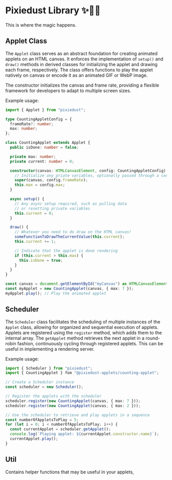 # Pixiedust Library ✨🧚‍♀️

This is where the magic happens.

## Applet Class

The `Applet` class serves as an abstract foundation for creating animated applets on an HTML canvas. It enforces the implementation of `setup()` and `draw()` methods in derived classes for initializing the applet and drawing each frame, respectively. The class offers functions to play the applet natively on canvas or encode it as an animated GIF or WebP image.

The constructor initializes the canvas and frame rate, providing a flexible framework for developers to adapt to multiple screen sizes.

Example usage:

```ts
import { Applet } from "pixiedust";

type CountingAppletConfig = {
  frameRate?: number;
  max: number;
};

class CountingApplet extends Applet {
  public isDone: number = false;

  private max: number;
  private current: number = 0;

  constructor(canvas: HTMLCanvasElement, config: CountingAppletConfig) {
    // Initialize any priate variables, optionally passed through a config
    super(canvas, config.frameRate);
    this.max = config.max;
  }

  async setup() {
    // Any async setup required, such as pulling data
    // or resetting private variables
    this.current = 0;
  }

  draw() {
    // Whatever you need to do draw on the HTML canvas!
    someFunctionToDrawTheCurrentValue(this.current);
    this.current += 1;

    // Indicate that the applet is done rendering
    if (this.current > this.max) {
      this.isDone = true;
    }
  }
}

const canvas = document.getElementById("myCanvas") as HTMLCanvasElement;
const myApplet = new CountingApplet(canvas, { max: 7 });
myApplet.play(); // Play the animated applet
```

## Scheduler

The `Scheduler` class facilitates the scheduling of multiple instances of the `Applet` class, allowing for organized and sequential execution of applets. Applets are registered using the `register` method, which adds them to the internal array. The `getApplet` method retrieves the next applet in a round-robin fashion, continuously cycling through registered applets. This can be useful in implementing a rendering server.

Example usage:

```ts
import { Scheduler } from "pixiedust";
import { CountingApplet } fom "@pixiedust-applets/counting-applet";

// Create a Scheduler instance
const scheduler = new Scheduler();

// Register the applets with the scheduler
scheduler.register(new CountingApplet(canvas, { max: 7 }));
scheduler.register(new CountingApplet(canvas, { max: 2 }));

// Use the scheduler to retrieve and play applets in a sequence
const numberOfAppletsToPlay = 5;
for (let i = 0; i < numberOfAppletsToPlay; i++) {
  const currentApplet = scheduler.getApplet();
  console.log(`Playing applet: ${currentApplet.constructor.name}`);
  currentApplet.play();
}
```

## Util

Contains helper functions that may be useful in your applets,
